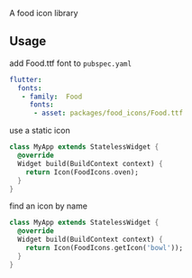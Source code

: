<!-- 
This README describes the package. If you publish this package to pub.dev,
this README's contents appear on the landing page for your package.

For information about how to write a good package README, see the guide for
[writing package pages](https://dart.dev/guides/libraries/writing-package-pages). 

For general information about developing packages, see the Dart guide for
[creating packages](https://dart.dev/guides/libraries/create-library-packages)
and the Flutter guide for
[developing packages and plugins](https://flutter.dev/developing-packages). 
-->

A food icon library

## Usage

add Food.ttf font to `pubspec.yaml`

```yaml
flutter:
  fonts:
   - family:  Food
     fonts:
      - asset: packages/food_icons/Food.ttf
```

use a static icon

```dart
class MyApp extends StatelessWidget {
  @override
  Widget build(BuildContext context) {
    return Icon(FoodIcons.oven);
  }
}
```

find an icon by name

```dart
class MyApp extends StatelessWidget {
  @override
  Widget build(BuildContext context) {
    return Icon(FoodIcons.getIcon('bowl'));
  }
}
```
